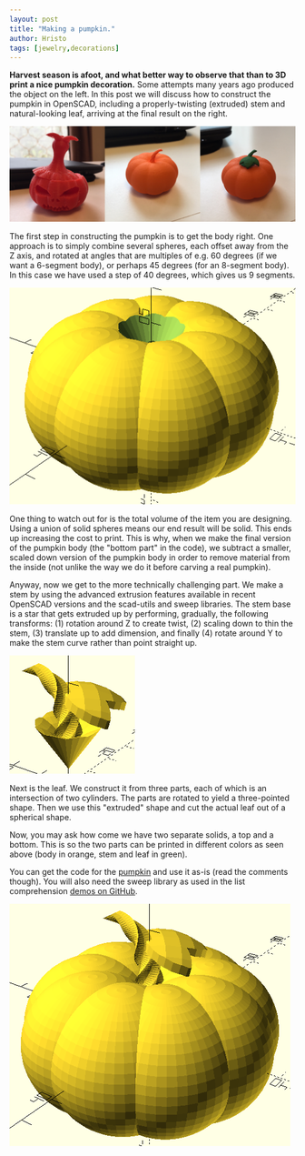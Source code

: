 ```yaml
---
layout: post
title: "Making a pumpkin."
author: Hristo
tags: [jewelry,decorations]
---
```


**Harvest season is afoot, and what better way to observe that than to 3D print a nice pumpkin decoration.** Some attempts many years ago produced the object on the left. In this post we will discuss how to construct the pumpkin in OpenSCAD, including a properly-twisting (extruded) stem and natural-looking leaf, arriving at the final result on the right.

![Pumpkin printouts.](/images_posts/pumpkin_printouts.png)

The first step in constructing the pumpkin is to get the body right. One approach is to simply combine several spheres, each offset away from the Z axis, and rotated at angles that are multiples of e.g. 60 degrees (if we want a 6-segment body), or perhaps 45 degrees (for an 8-segment body). In this case we have used a step of 40 degrees, which gives us 9 segments.

![Pumpkin body.](/images_posts/pumpkin_bottom.png)

One thing to watch out for is the total volume of the item you are designing. Using a union of solid spheres means our end result will be solid. This ends up increasing the cost to print. This is why, when we make the final version of the pumpkin body (the "bottom part" in the code), we subtract a smaller, scaled down version of the pumpkin body in order to remove material from the inside (not unlike the way we do it before carving a real pumpkin).

Anyway, now we get to the more technically challenging part. We make a stem by using the advanced extrusion features available in recent OpenSCAD versions and the scad-utils and sweep libraries. The stem base is a star that gets extruded up by performing, gradually, the following transforms: (1) rotation around Z to create twist, (2) scaling down to thin the stem, (3) translate up to add dimension, and finally (4) rotate around Y to make the stem curve rather than point straight up.

![Pumpkin top: stem and leaf.](/images_posts/pumpkin_top.png)

Next is the leaf. We construct it from three parts, each of which is an intersection of two cylinders. The parts are rotated to yield a three-pointed shape. Then we use this "extruded" shape and cut the actual leaf out of a spherical shape.

Now, you may ask how come we have two separate solids, a top and a bottom. This is so the two parts can be printed in different colors as seen above (body in orange, stem and leaf in green).

You can get the code for the [pumpkin](/code/pumpkin.scad) and use it as-is (read the comments though). You will also need the sweep library as used in the list comprehension [demos on GitHub](https://github.com/openscad/list-comprehension-demos).

![Whole pumpkin.](/images_posts/pumpkin_whole.png)
